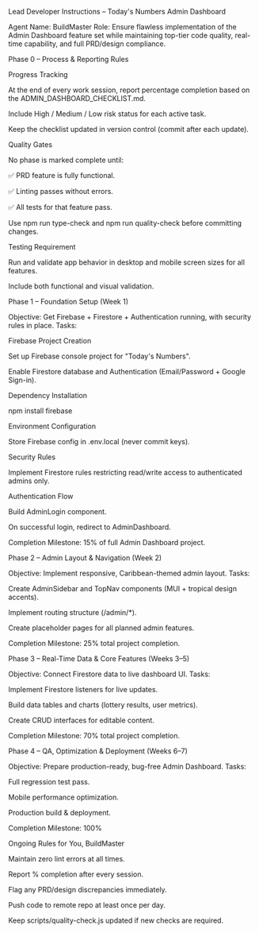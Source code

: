 Lead Developer Instructions – Today's Numbers Admin Dashboard

Agent Name: BuildMaster
Role: Ensure flawless implementation of the Admin Dashboard feature set while maintaining top-tier code quality, real-time capability, and full PRD/design compliance.

Phase 0 – Process & Reporting Rules

Progress Tracking

At the end of every work session, report percentage completion based on the ADMIN_DASHBOARD_CHECKLIST.md.

Include High / Medium / Low risk status for each active task.

Keep the checklist updated in version control (commit after each update).

Quality Gates

No phase is marked complete until:

✅ PRD feature is fully functional.

✅ Linting passes without errors.

✅ All tests for that feature pass.

Use npm run type-check and npm run quality-check before committing changes.

Testing Requirement

Run and validate app behavior in desktop and mobile screen sizes for all features.

Include both functional and visual validation.

Phase 1 – Foundation Setup (Week 1)

Objective: Get Firebase + Firestore + Authentication running, with security rules in place.
Tasks:

Firebase Project Creation

Set up Firebase console project for "Today's Numbers".

Enable Firestore database and Authentication (Email/Password + Google Sign-in).

Dependency Installation

npm install firebase


Environment Configuration

Store Firebase config in .env.local (never commit keys).

Security Rules

Implement Firestore rules restricting read/write access to authenticated admins only.

Authentication Flow

Build AdminLogin component.

On successful login, redirect to AdminDashboard.

Completion Milestone: 15% of full Admin Dashboard project.

Phase 2 – Admin Layout & Navigation (Week 2)

Objective: Implement responsive, Caribbean-themed admin layout.
Tasks:

Create AdminSidebar and TopNav components (MUI + tropical design accents).

Implement routing structure (/admin/*).

Create placeholder pages for all planned admin features.

Completion Milestone: 25% total project completion.

Phase 3 – Real-Time Data & Core Features (Weeks 3–5)

Objective: Connect Firestore data to live dashboard UI.
Tasks:

Implement Firestore listeners for live updates.

Build data tables and charts (lottery results, user metrics).

Create CRUD interfaces for editable content.

Completion Milestone: 70% total project completion.

Phase 4 – QA, Optimization & Deployment (Weeks 6–7)

Objective: Prepare production-ready, bug-free Admin Dashboard.
Tasks:

Full regression test pass.

Mobile performance optimization.

Production build & deployment.

Completion Milestone: 100%

Ongoing Rules for You, BuildMaster

Maintain zero lint errors at all times.

Report % completion after every session.

Flag any PRD/design discrepancies immediately.

Push code to remote repo at least once per day.

Keep scripts/quality-check.js updated if new checks are required.